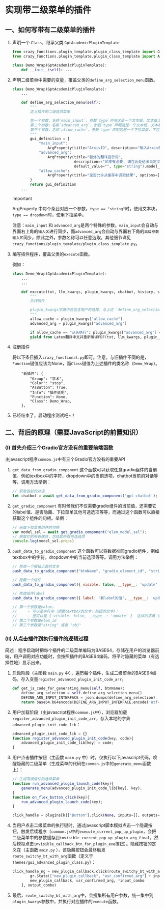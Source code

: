 # 实现带二级菜单的插件

## 一、如何写带有二级菜单的插件

1. 声明一个 `Class`，继承父类 `GptAcademicPluginTemplate`

    ```python
    from crazy_functions.plugin_template.plugin_class_template import GptAcademicPluginTemplate
    from crazy_functions.plugin_template.plugin_class_template import ArgProperty

    class Demo_Wrap(GptAcademicPluginTemplate):
        def __init__(self): ...
    ```

2. 声明二级菜单中需要的变量，覆盖父类的`define_arg_selection_menu`函数。

    ```python
    class Demo_Wrap(GptAcademicPluginTemplate):
        ...

        def define_arg_selection_menu(self):
            """
            定义插件的二级选项菜单

            第一个参数，名称`main_input`，参数`type`声明这是一个文本框，文本框上方显示`title`，文本框内部显示`description`，`default_value`为默认值；
            第二个参数，名称`advanced_arg`，参数`type`声明这是一个文本框，文本框上方显示`title`，文本框内部显示`description`，`default_value`为默认值；
            第三个参数，名称`allow_cache`，参数`type`声明这是一个下拉菜单，下拉菜单上方显示`title`+`description`，下拉菜单的选项为`options`，`default_value`为下拉菜单默认值；
            """
            gui_definition = {
                "main_input":
                    ArgProperty(title="ArxivID", description="输入Arxiv的ID或者网址", default_value="", type="string").model_dump_json(),
                "advanced_arg":
                    ArgProperty(title="额外的翻译提示词",
                                description=r"如果有必要, 请在此处给出自定义翻译命令",
                                default_value="", type="string").model_dump_json(),
                "allow_cache":
                    ArgProperty(title="是否允许从缓存中调取结果", options=["允许缓存", "从头执行"], default_value="允许缓存", description="无", type="dropdown").model_dump_json(),
            }
            return gui_definition
        ...
    ```


    > [!IMPORTANT]
    >
    > ArgProperty 中每个条目对应一个参数，`type == "string"`时，使用文本块，`type == dropdown`时，使用下拉菜单。
    >
    > 注意：`main_input` 和 `advanced_arg`是两个特殊的参数。`main_input`会自动与界面右上角的`输入区`进行同步，而`advanced_arg`会自动与界面右下角的`高级参数输入区`同步。除此之外，参数名称可以任意选取。其他细节详见`crazy_functions/plugin_template/plugin_class_template.py`。




3. 编写插件程序，覆盖父类的`execute`函数。

    例如：

    ```python
    class Demo_Wrap(GptAcademicPluginTemplate):
        ...
        ...

        def execute(txt, llm_kwargs, plugin_kwargs, chatbot, history, system_prompt, user_request):
            """
            执行插件

            plugin_kwargs字典中会包含用户的选择，与上述 `define_arg_selection_menu` 一一对应
            """
            allow_cache = plugin_kwargs["allow_cache"]
            advanced_arg = plugin_kwargs["advanced_arg"]

            if allow_cache == "从头执行": plugin_kwargs["advanced_arg"] = "--no-cache " + plugin_kwargs["advanced_arg"]
            yield from Latex翻译中文并重新编译PDF(txt, llm_kwargs, plugin_kwargs, chatbot, history, system_prompt, user_request)

    ```



4. 注册插件

    将以下条目插入`crazy_functional.py`即可。注意，与旧插件不同的是，`Function`键值应该为None，而`Class`键值为上述插件的类名称（`Demo_Wrap`）。
    ```
        "新插件": {
            "Group": "学术",
            "Color": "stop",
            "AsButton": True,
            "Info": "插件说明",
            "Function": None,
            "Class": Demo_Wrap,
        },
    ```

5. 已经结束了，启动程序测试吧~！



## 二、背后的原理（需要JavaScript的前置知识）


### (I) 首先介绍三个Gradio官方没有的重要前端函数

主javascript程序`common.js`中有三个Gradio官方没有的重要API

1. `get_data_from_gradio_component`
    这个函数可以获取任意gradio组件的当前值，例如textbox中的字符，dropdown中的当前选项，chatbot当前的对话等等。调用方法举例：
    ```javascript
    // 获取当前的对话
    let chatbot = await get_data_from_gradio_component('gpt-chatbot');
    ```

2. `get_gradio_component`
    有时候我们不仅需要gradio组件的当前值，还需要它的label值、是否隐藏、下拉菜单其他可选选项等等，而通过这个函数可以直接获取这个组件的句柄。举例：
    ```javascript
    // 获取下拉菜单组件的句柄
    var model_sel = await get_gradio_component("elem_model_sel");
    // 获取它的所有属性，包括其所有可选选项
    console.log(model_sel.props)
    ```


3. `push_data_to_gradio_component`
    这个函数可以将数据推回gradio组件，例如textbox中的字符，dropdown中的当前选项等等。调用方法举例：

    ```javascript
    // 修改一个按钮上面的文本
    push_data_to_gradio_component("btnName", "gradio_element_id", "string");

    // 隐藏一个组件
    push_data_to_gradio_component({ visible: false, __type__: 'update' }, "plugin_arg_menu", "obj");

    // 修改组件label
    push_data_to_gradio_component({ label: '新label的值', __type__: 'update' }, "gpt-chatbot", "obj")

    // 第一个参数是value，
    //     - 可以是字符串（调整textbox的文本，按钮的文本）；
    //     - 还可以是 { visible: false, __type__: 'update' }  这样的字典（调整visible, label, choices）
    // 第二个参数是elem_id
    // 第三个参数是"string" 或者 "obj"
    ```


### (II) 从点击插件到执行插件的逻辑过程

简述：程序启动时把每个插件的二级菜单编码为BASE64，存储在用户的浏览器前端，用户调用对应功能时，会按照插件的BASE64编码，将平时隐藏的菜单（有选择性地）显示出来。

1. 启动阶段（主函数 `main.py` 中），遍历每个插件，生成二级菜单的BASE64编码，存入变量`register_advanced_plugin_init_code_arr`。
    ```python
    def get_js_code_for_generating_menu(self, btnName):
        define_arg_selection = self.define_arg_selection_menu()
        DEFINE_ARG_INPUT_INTERFACE = json.dumps(define_arg_selection)
        return base64.b64encode(DEFINE_ARG_INPUT_INTERFACE.encode('utf-8')).decode('utf-8')
    ```


2. 用户加载阶段（主javascript程序`common.js`中），浏览器加载`register_advanced_plugin_init_code_arr`，存入本地的字典`advanced_plugin_init_code_lib`：

    ```javascript
    advanced_plugin_init_code_lib = {}
    function register_advanced_plugin_init_code(key, code){
        advanced_plugin_init_code_lib[key] = code;
    }
    ```

3. 用户点击插件按钮（主函数 `main.py` 中）时，仅执行以下javascript代码，唤醒隐藏的二级菜单（生成菜单的代码在`common.js`中的`generate_menu`函数上）：


    ```javascript
    // 生成高级插件的选择菜单
    function run_advanced_plugin_launch_code(key){
        generate_menu(advanced_plugin_init_code_lib[key], key);
    }
    function on_flex_button_click(key){
        run_advanced_plugin_launch_code(key);
    }
    ```

    ```python
    click_handle = plugins[k]["Button"].click(None, inputs=[], outputs=None, _js=f"""()=>run_advanced_plugin_launch_code("{k}")""")
    ```

4. 当用户点击二级菜单的执行键时，通过javascript脚本模拟点击一个隐藏按钮，触发后续程序（`common.js`中的`execute_current_pop_up_plugin`，会把二级菜单中的参数缓存到`invisible_current_pop_up_plugin_arg_final`，然后模拟点击`invisible_callback_btn_for_plugin_exe`按钮）。隐藏按钮的定义在（主函数 `main.py` ），该隐藏按钮会最终触发`route_switchy_bt_with_arg`函数（定义于`themes/gui_advanced_plugin_class.py`）：

    ```python
    click_handle_ng = new_plugin_callback.click(route_switchy_bt_with_arg, [
            gr.State(["new_plugin_callback", "usr_confirmed_arg"] + input_combo_order),
            new_plugin_callback, usr_confirmed_arg, *input_combo
        ], output_combo)
    ```

5. 最后，`route_switchy_bt_with_arg`中，会搜集所有用户参数，统一集中到`plugin_kwargs`参数中，并执行对应插件的`execute`函数。
